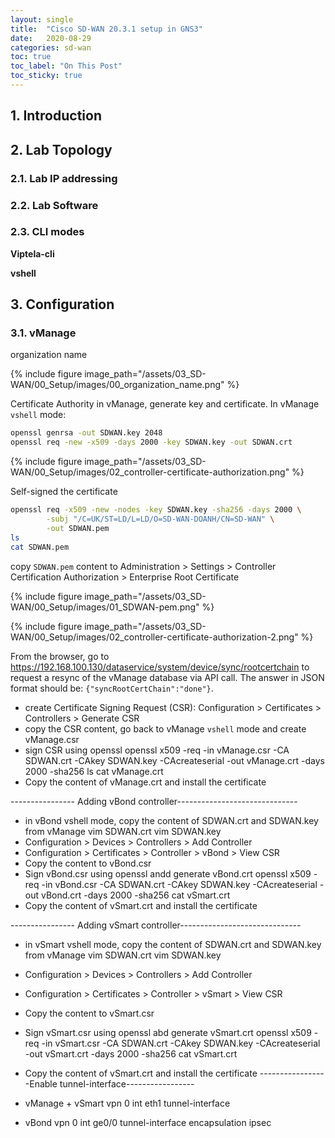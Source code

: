 ```yaml
---
layout: single
title:  "Cisco SD-WAN 20.3.1 setup in GNS3"
date:   2020-08-29 
categories: sd-wan
toc: true
toc_label: "On This Post"
toc_sticky: true
---
```

## 1. Introduction

## 2. Lab Topology
### 2.1. Lab IP addressing
### 2.2. Lab Software
### 2.3. CLI modes
**Viptela-cli**

**vshell**

## 3. Configuration
### 3.1. vManage
organization name

{% include figure image_path="/assets/03_SD-WAN/00_Setup/images/00_organization_name.png" %}

Certificate Authority in vManage, generate key and certificate. In vManage `vshell` mode:
```bash
openssl genrsa -out SDWAN.key 2048
openssl req -new -x509 -days 2000 -key SDWAN.key -out SDWAN.crt
```

{% include figure image_path="/assets/03_SD-WAN/00_Setup/images/02_controller-certificate-authorization.png" %}

Self-signed the certificate
```bash
openssl req -x509 -new -nodes -key SDWAN.key -sha256 -days 2000 \
        -subj "/C=UK/ST=LD/L=LD/O=SD-WAN-DOANH/CN=SD-WAN" \
        -out SDWAN.pem
ls
cat SDWAN.pem
```

copy `SDWAN.pem` content to Administration > Settings > Controller Certification Authorization > Enterprise Root Certificate

{% include figure image_path="/assets/03_SD-WAN/00_Setup/images/01_SDWAN-pem.png" %}

{% include figure image_path="/assets/03_SD-WAN/00_Setup/images/02_controller-certificate-authorization-2.png" %}

From the browser, go to 
https://192.168.100.130/dataservice/system/device/sync/rootcertchain to request a 
resync of the vManage database via API call. The answer in JSON format 
should be: `{"syncRootCertChain":"done"}`.
- create Certificate Signing Request (CSR): Configuration > Certificates > Controllers > Generate CSR
- copy the CSR content, go back to vManage `vshell` mode and create vManage.csr
- sign CSR using openssl
openssl x509 -req -in vManage.csr -CA SDWAN.crt -CAkey SDWAN.key -CAcreateserial -out vManage.crt -days 2000 -sha256
ls
cat vManage.crt
- Copy the content of vManage.crt and install the certificate 

---------------- Adding vBond controller------------------------------
- in vBond vshell mode, copy the content of SDWAN.crt and SDWAN.key from vManage
vim SDWAN.crt
vim SDWAN.key
- Configuration > Devices > Controllers > Add Controller
- Configuration > Certificates > Controller > vBond > View CSR
- Copy the content to vBond.csr
- Sign vBond.csr using openssl andd generate vBond.crt
openssl x509 -req -in vBond.csr -CA SDWAN.crt -CAkey SDWAN.key -CAcreateserial -out vBond.crt -days 2000 -sha256
cat vSmart.crt
- Copy the content of vSmart.crt and install the certificate 

---------------- Adding vSmart controller------------------------------
- in vSmart vshell mode, copy the content of SDWAN.crt and SDWAN.key from vManage
vim SDWAN.crt
vim SDWAN.key
- Configuration > Devices > Controllers > Add Controller
- Configuration > Certificates > Controller > vSmart > View CSR
- Copy the content to vSmart.csr
- Sign vSmart.csr using openssl abd generate vSmart.crt
openssl x509 -req -in vSmart.csr -CA SDWAN.crt -CAkey SDWAN.key -CAcreateserial -out vSmart.crt -days 2000 -sha256
cat vSmart.crt
- Copy the content of vSmart.crt and install the certificate
-----------------Enable tunnel-interface-----------------
- vManage + vSmart
vpn 0
 int eth1
  tunnel-interface

- vBond
vpn 0
 int ge0/0
  tunnel-interface
   encapsulation ipsec